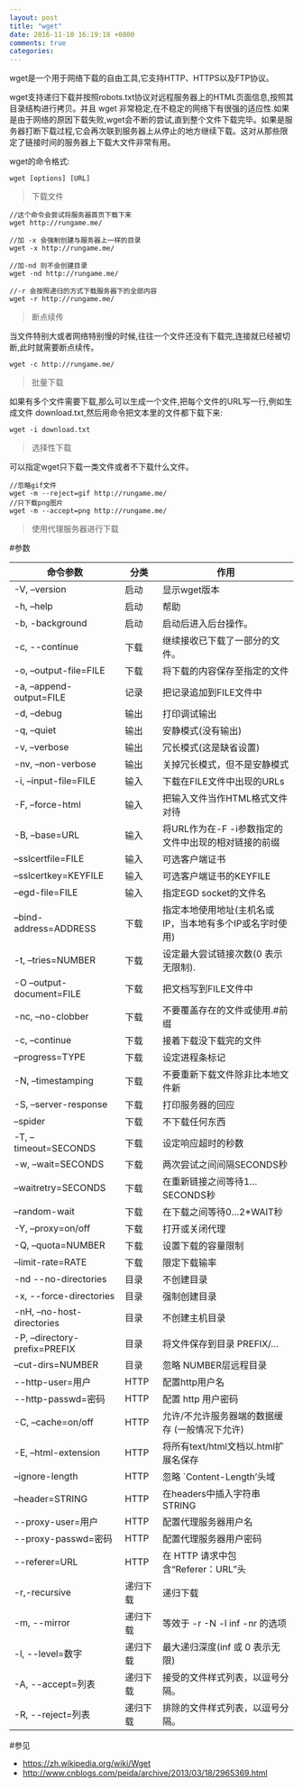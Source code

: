 ```yaml
---
layout: post
title: "wget"
date: 2016-11-10 16:19:18 +0800
comments: true
categories: 
---
```


wget是一个用于网络下载的自由工具,它支持HTTP、HTTPS以及FTP协议。

wget支持递归下载并按照robots.txt协议对远程服务器上的HTML页面信息,按照其目录结构进行拷贝。并且 wget 非常稳定,在不稳定的网络下有很强的适应性.如果是由于网络的原因下载失败,wget会不断的尝试,直到整个文件下载完毕。如果是服务器打断下载过程,它会再次联到服务器上从停止的地方继续下载。这对从那些限定了链接时间的服务器上下载大文件非常有用。

wget的命令格式:

	wget [options] [URL]

>下载文件
	
	//这个命令会尝试将服务器首页下载下来
	wget http://rungame.me/
	
	//加 -x 会强制创建与服务器上一样的目录
	wget -x http://rungame.me/
	
	//加-nd 则不会创建目录
	wget -nd http://rungame.me/
	
	//-r 会按照递归的方式下载服务器下的全部内容
	wget -r http://rungame.me/

>断点续传

当文件特别大或者网络特别慢的时候,往往一个文件还没有下载完,连接就已经被切断,此时就需要断点续传。
	
	wget -c http://rungame.me/

> 批量下载

如果有多个文件需要下载,那么可以生成一个文件,把每个文件的URL写一行,例如生成文件 download.txt,然后用命令把文本里的文件都下载下来:

	wget -i download.txt 	
	
>选择性下载

可以指定wget只下载一类文件或者不下载什么文件。

	//忽略gif文件
	wget -m --reject=gif http://rungame.me/
	//只下载png图片
	wget -m --accept=png http://rungame.me/
	
>使用代理服务器进行下载



#参数

命令参数 | 分类 | 作用
------------ | ------------- | ------------- 
-V, –version  | 启动  | 显示wget版本
-h, –help  | 启动  | 帮助
-b, -background | 启动  |启动后进入后台操作。 
-c, --continue | 下载  | 继续接收已下载了一部分的文件。
-o, –output-file=FILE | 下载 | 将下载的内容保存至指定的文件
-a, –append-output=FILE | 记录  | 把记录追加到FILE文件中
-d, –debug | 输出  |打印调试输出
-q, –quiet | 输出  | 安静模式(没有输出)
-v, –verbose  | 输出  | 冗长模式(这是缺省设置)
-nv, –non-verbose| 输出  | 关掉冗长模式，但不是安静模式
-i, –input-file=FILE | 输入  |下载在FILE文件中出现的URLs
-F, –force-html | 输入  | 把输入文件当作HTML格式文件对待
-B, –base=URL | 输入  | 将URL作为在-F -i参数指定的文件中出现的相对链接的前缀
–sslcertfile=FILE | 输入  |  可选客户端证书
–sslcertkey=KEYFILE | 输入  |  可选客户端证书的KEYFILE
–egd-file=FILE | 输入  | 指定EGD socket的文件名
–bind-address=ADDRESS | 下载  | 指定本地使用地址(主机名或IP，当本地有多个IP或名字时使用)
-t, –tries=NUMBER | 下载  | 设定最大尝试链接次数(0 表示无限制).
-O –output-document=FILE | 下载  |  把文档写到FILE文件中
-nc, –no-clobber  | 下载  | 不要覆盖存在的文件或使用.#前缀
-c, –continue  | 下载  | 接着下载没下载完的文件
–progress=TYPE | 下载  | 设定进程条标记
-N, –timestamping | 下载  | 不要重新下载文件除非比本地文件新
-S, –server-response | 下载  | 打印服务器的回应
–spider | 下载  | 不下载任何东西
-T, –timeout=SECONDS | 下载  | 设定响应超时的秒数
-w, –wait=SECONDS  | 下载  | 两次尝试之间间隔SECONDS秒
–waitretry=SECONDS  | 下载  | 在重新链接之间等待1…SECONDS秒
–random-wait  | 下载  |在下载之间等待0…2*WAIT秒
-Y, –proxy=on/off  | 下载  |打开或关闭代理
-Q, –quota=NUMBER  | 下载  |设置下载的容量限制
–limit-rate=RATE  | 下载  | 限定下载输率
-nd --no-directories | 目录  |不创建目录 
-x, --force-directories | 目录  | 强制创建目录
-nH, –no-host-directories | 目录  | 不创建主机目录
-P, –directory-prefix=PREFIX | 目录  | 将文件保存到目录 PREFIX/…
–cut-dirs=NUMBER | 目录  |  忽略 NUMBER层远程目录
--http-user=用户 | HTTP  | 配置http用户名
--http-passwd=密码 | HTTP  | 配置 http 用户密码
-C, –cache=on/off | HTTP  |允许/不允许服务器端的数据缓存 (一般情况下允许)
-E, –html-extension | HTTP  |将所有text/html文档以.html扩展名保存
–ignore-length | HTTP  | 忽略 `Content-Length’头域
–header=STRING | HTTP  | 在headers中插入字符串 STRING
--proxy-user=用户 | HTTP  | 配置代理服务器用户名 
--proxy-passwd=密码 | HTTP  |配置代理服务器用户密码
--referer=URL | HTTP  | 在 HTTP 请求中包含“Referer：URL”头
-r,-recursive | 递归下载  | 递归下载
-m, --mirror | 递归下载   | 等效于 -r -N -l inf -nr 的选项
-l, --level=数字 | 递归下载  | 最大递归深度(inf 或 0 表示无限)
-A, --accept=列表 | 递归下载  | 接受的文件样式列表，以逗号分隔。  
-R, --reject=列表 | 递归下载  | 排除的文件样式列表，以逗号分隔。
#参见

- <https://zh.wikipedia.org/wiki/Wget>
- <http://www.cnblogs.com/peida/archive/2013/03/18/2965369.html>